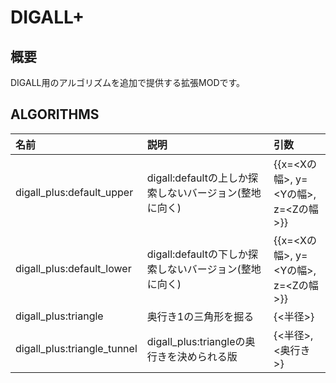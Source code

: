 # DIGALL+

## 概要
DIGALL用のアルゴリズムを追加で提供する拡張MODです。

## ALGORITHMS
|名前|説明|引数|
|:--|:--|:--|
|digall_plus:default_upper|digall:defaultの上しか探索しないバージョン(整地に向く)|{{x=<Xの幅>, y=<Yの幅>, z=<Zの幅>}}|
|digall_plus:default_lower|digall:defaultの下しか探索しないバージョン(整地に向く)|{{x=<Xの幅>, y=<Yの幅>, z=<Zの幅>}}|
|digall_plus:triangle|奥行き1の三角形を掘る|{<半径>}|
|digall_plus:triangle_tunnel|digall_plus:triangleの奥行きを決められる版|{<半径>, <奥行き>}|
